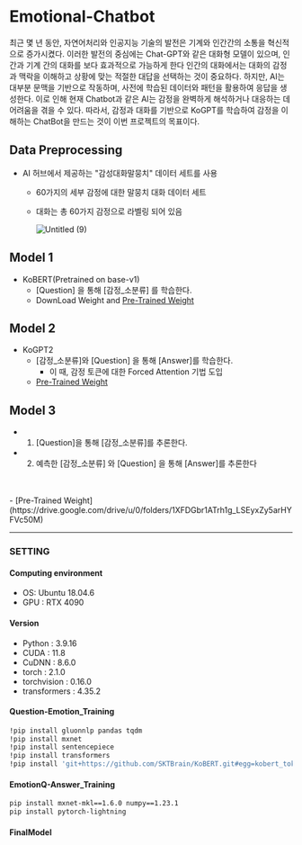 # Emotional-Chatbot

최근 몇 년 동안, 자연어처리와 인공지능 기술의 발전은 기계와 인간간의 소통을 혁신적으로 증가시켰다. 이러한 발전의 중심에는 Chat-GPT와 같은 대화형 모델이 있으며, 인간과 기계 간의 대화를 보다 효과적으로 가능하게 한다 인간의 대화에서는 대화의 감정과 맥락을 이해하고 상황에 맞는 적절한 대답을 선택하는 것이 중요하다. 하지만, AI는 대부분 문맥을 기반으로 작동하며, 사전에 학습된 데이터와 패턴을 활용하여 응답을 생성한다. 이로 인해 현재 Chatbot과 같은 AI는 감정을 완벽하게 해석하거나 대응하는 데 어려움을 겪을 수 있다. 따라서, 감정과 대화를 기반으로 KoGPT를 학습하여 감정을 이해하는 ChatBot을 만드는 것이 이번 프로젝트의 목표이다.  

## Data Preprocessing
- AI 허브에서 제공하는 "감성대화말뭉치" 데이터 세트를 사용
  - 60가지의 세부 감정에 대한 말뭉치 대화 데이터 세트
  - 대화는 총 60가지 감정으로 라벨링 되어 있음

    ![Untitled (9)](https://github.com/hankyuwon/Emotional-Chatbot/assets/98513704/e2c3ef9f-1b71-4aba-a8dd-abad14253b50)

## Model 1
 - KoBERT(Pretrained on base-v1)
   - [Question] 을 통해 [감정_소분류] 를 학습한다.
   - DownLoad Weight and  [Pre-Trained Weight](https://drive.google.com/drive/u/0/folders/1V4v0ppYLoDvwemRnVpd-0QCYnCnqDSsl)

## Model 2
 - KoGPT2
   - [감정_소분류]와 [Question] 을 통해 [Answer]를 학습한다.
     - 이 때, 감정 토큰에 대한 Forced Attention 기법 도입
   - [Pre-Trained Weight](https://drive.google.com/drive/u/0/folders/13MgcxhXt_BPmEg9-LK1y8Af2gPoBrRI2)

## Model 3
- 1) [Question]을 통해 [감정_소분류]를 추론한다.
- 2) 예측한 [감정_소분류] 와 [Question] 을 통해 [Answer]를 추론한다
<br/>
<br/>
    - [Pre-Trained Weight](https://drive.google.com/drive/u/0/folders/1XFDGbr1ATrh1g_LSEyxZy5arHYFVc50M)





---
### SETTING

#### Computing environment
- OS: Ubuntu 18.04.6
- GPU : RTX 4090

#### Version
- Python : 3.9.16
- CUDA : 11.8
- CuDNN : 8.6.0
- torch : 2.1.0
- torchvision : 0.16.0
- transformers : 4.35.2

#### Question-Emotion_Training
```bash
!pip install gluonnlp pandas tqdm
!pip install mxnet
!pip install sentencepiece
!pip install transformers
!pip install 'git+https://github.com/SKTBrain/KoBERT.git#egg=kobert_tokenizer&subdirectory=kobert_hf'
```

#### EmotionQ-Answer_Training
```bash
pip install mxnet-mkl==1.6.0 numpy==1.23.1
pip install pytorch-lightning
```

#### FinalModel
```bash
```